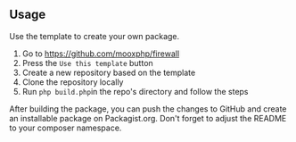 ## Usage

Use the template to create your own package.

1. Go to https://github.com/mooxphp/firewall
2. Press the `Use this template` button
3. Create a new repository based on the template
4. Clone the repository locally
5. Run `php build.php`in the repo's directory and follow the steps

After building the package, you can push the changes to GitHub and create an installable package on Packagist.org. Don't forget to adjust the README to your composer namespace.
